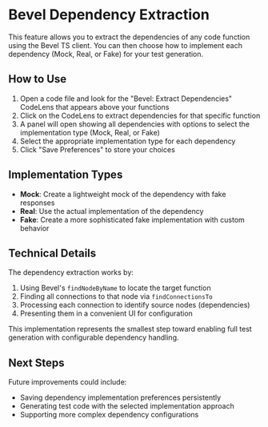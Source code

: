 # Bevel Dependency Extraction

This feature allows you to extract the dependencies of any code function using the Bevel TS client. You can then choose how to implement each dependency (Mock, Real, or Fake) for your test generation.

## How to Use

1. Open a code file and look for the "Bevel: Extract Dependencies" CodeLens that appears above your functions
2. Click on the CodeLens to extract dependencies for that specific function
3. A panel will open showing all dependencies with options to select the implementation type (Mock, Real, or Fake)
4. Select the appropriate implementation type for each dependency
5. Click "Save Preferences" to store your choices

## Implementation Types

- **Mock**: Create a lightweight mock of the dependency with fake responses
- **Real**: Use the actual implementation of the dependency
- **Fake**: Create a more sophisticated fake implementation with custom behavior

## Technical Details

The dependency extraction works by:

1. Using Bevel's `findNodeByName` to locate the target function
2. Finding all connections to that node via `findConnectionsTo`
3. Processing each connection to identify source nodes (dependencies)
4. Presenting them in a convenient UI for configuration

This implementation represents the smallest step toward enabling full test generation with configurable dependency handling.

## Next Steps

Future improvements could include:

- Saving dependency implementation preferences persistently
- Generating test code with the selected implementation approach
- Supporting more complex dependency configurations 